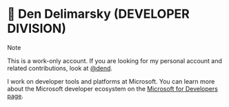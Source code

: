# 🚀 Den Delimarsky (DEVELOPER DIVISION)

>[!NOTE]
>This is a work-only account. If you are looking for my personal account and related contributions, look at [@dend](https://github.com/dend).

I work on developer tools and platforms at Microsoft. You can learn more about the Microsoft developer ecosystem on the [Microsoft for Developers page](https://developer.microsoft.com/).
